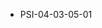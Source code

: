 <!--
    ATTENTION: This file was generated via gradle!
               Do NOT manually edit this file! Any such changes will be overwritten!
-->
* PSI-04-03-05-01
